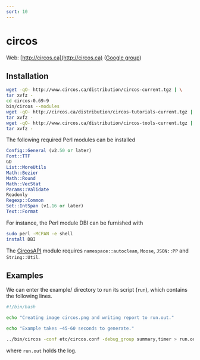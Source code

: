 ```yaml
---
sort: 10
---
```


# circos

Web: [http://circos.ca](http://circos.ca) ([Google group](https://groups.google.com/g/circos-data-visualization))

## Installation

```bash
wget -qO- http://www.circos.ca/distribution/circos-current.tgz | \
tar xvfz -
cd circos-0.69-9
bin/circos --modules
wget -qO- http://circos.ca/distribution/circos-tutorials-current.tgz | \
tar xvfz -
wget -qO- http://www.circos.ca/distribution/circos-tools-current.tgz | \
tar xvfz -
```

The following required Perl modules can be installed

```perl
Config::General (v2.50 or later)
Font::TTF
GD
List::MoreUtils
Math::Bezier
Math::Round
Math::VecStat
Params::Validate
Readonly
Regexp::Common
Set::IntSpan (v1.16 or later)
Text::Format
```

For instance, the Perl module DBI can be furnished with

```bash
sudo perl -MCPAN -e shell
install DBI
```

The [CircosAPI](https://github.com/kylase/CircosAPI) module requires `namespace::autoclean`, `Moose`, `JSON::PP` and `String::Util`.

## Examples

We can enter the example/ directory to run its script (`run`), which contains the following lines.

```bash
#!/bin/bash

echo "Creating image circos.png and writing report to run.out."

echo "Example takes ~45-60 seconds to generate."

../bin/circos -conf etc/circos.conf -debug_group summary,timer > run.out
```

where `run.out` holds the log.
